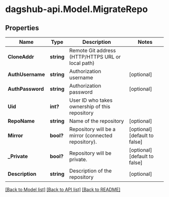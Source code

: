 # dagshub-api.Model.MigrateRepo
## Properties

Name | Type | Description | Notes
------------ | ------------- | ------------- | -------------
**CloneAddr** | **string** | Remote Git address (HTTP/HTTPS URL or local path) | 
**AuthUsername** | **string** | Authorization username | [optional] 
**AuthPassword** | **string** | Authorization password | [optional] 
**Uid** | **int?** | User ID who takes ownership of this repository | 
**RepoName** | **string** | Name of the repository | [optional] 
**Mirror** | **bool?** | Repository will be a mirror (connected repository). | [optional] [default to false]
**_Private** | **bool?** | Repository will be private. | [optional] [default to false]
**Description** | **string** | Description of the repository | [optional] 

[[Back to Model list]](../README.md#documentation-for-models) [[Back to API list]](../README.md#documentation-for-api-endpoints) [[Back to README]](../README.md)

